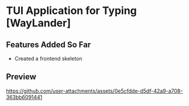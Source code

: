 # TUI Application for Typing [WayLander]

## Features Added So Far
- Created a frontend skeleton

## Preview
https://github.com/user-attachments/assets/0e5cfdde-d5df-42a9-a708-363bb6091441




